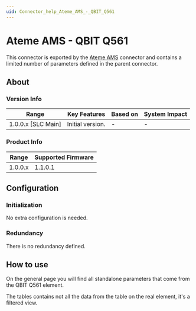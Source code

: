 ```yaml
---
uid: Connector_help_Ateme_AMS_-_QBIT_Q561
---
```


# Ateme AMS - QBIT Q561

This connector is exported by the [Ateme AMS](xref:Connector_help_Ateme_AMS) connector and contains a limited number of parameters defined in the parent connector.

## About

### Version Info

| Range                | Key Features     | Based on     | System Impact     |
|----------------------|------------------|--------------|-------------------|
| 1.0.0.x [SLC Main]   | Initial version. | -            | -                 |

### Product Info

| Range     | Supported Firmware     |
|-----------|------------------------|
| 1.0.0.x   | 1.1.0.1                |

## Configuration

### Initialization

No extra configuration is needed.

### Redundancy

There is no redundancy defined.

## How to use

On the general page you will find all standalone parameters that come from the QBIT Q561 element.

The tables contains not all the data from the table on the real element, it's a filtered view.
